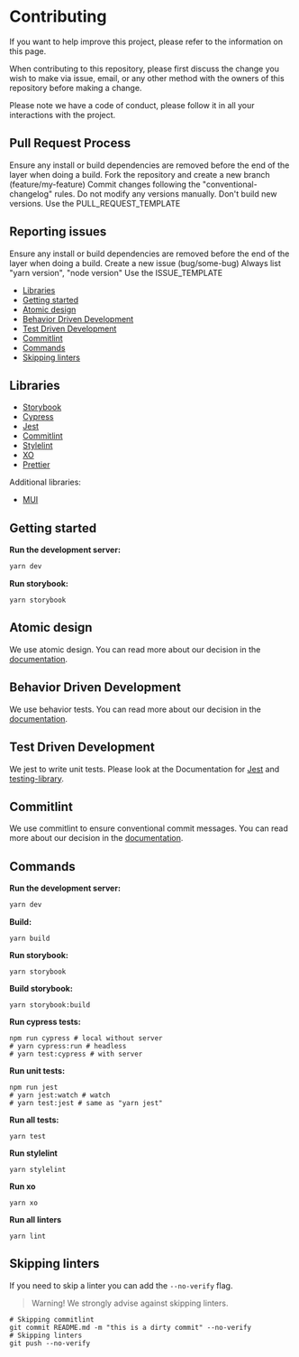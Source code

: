 # Contributing

If you want to help improve this project, please refer to the information on this page.

When contributing to this repository, please first discuss the change you wish to make via issue,
email, or any other method with the owners of this repository before making a change.

Please note we have a code of conduct, please follow it in all your interactions with the project.

## Pull Request Process

Ensure any install or build dependencies are removed before the end of the layer when doing a build.
Fork the repository and create a new branch (feature/my-feature)
Commit changes following the "conventional-changelog" rules.
Do not modify any versions manually. Don't build new versions.
Use the PULL_REQUEST_TEMPLATE

## Reporting issues

Ensure any install or build dependencies are removed before the end of the layer when doing a build.
Create a new issue (bug/some-bug)
Always list "yarn version", "node version"
Use the ISSUE_TEMPLATE


<!-- toc -->

- [Libraries](#libraries)
- [Getting started](#getting-started)
- [Atomic design](#atomic-design)
- [Behavior Driven Development](#behavior-driven-development)
- [Test Driven Development](#test-driven-development)
- [Commitlint](#commitlint)
- [Commands](#commands)
- [Skipping linters](#skipping-linters)

<!-- tocstop -->

## Libraries

- [Storybook](https://storybook.js.org/)
- [Cypress](https://cypress.io/)
- [Jest](https://jestjs.io/)
- [Commitlint](https://commitlint.js.org/)
- [Stylelint](https://stylelint.io/)
- [XO](https://github.com/xojs/xo)
- [Prettier](https://prettier.io/)

Additional libraries:

- [MUI](https://mui.com/)

## Getting started

**Run the development server:**

```bash
yarn dev
```

**Run storybook:**

```shell
yarn storybook
```

## Atomic design

We use atomic design. You can read more about our decision in the
[documentation](/docs/ATOMIC_DESIGN.md).

## Behavior Driven Development

We use behavior tests. You can read more about our decision in the
[documentation](/docs/BEHAVIOR_DRIVEN_DEVELOPMENT.md).

## Test Driven Development

We jest to write unit tests. Please look at the Documentation for [Jest](https://jestjs.io/)
and [testing-library](https://testing-library.com/docs/react-testing-library/intro/).

## Commitlint

We use commitlint to ensure conventional commit messages. You can read more about our decision in
the [documentation](/docs/COMMITS.md).

## Commands

**Run the development server:**

```bash
yarn dev
```

**Build:**

```shell
yarn build
```

**Run storybook:**

```shell
yarn storybook
```

**Build storybook:**

```shell
yarn storybook:build
```

**Run cypress tests:**

```shell
npm run cypress # local without server
# yarn cypress:run # headless
# yarn test:cypress # with server
```

**Run unit tests:**

```shell
npm run jest
# yarn jest:watch # watch
# yarn test:jest # same as "yarn jest"
```

**Run all tests:**

```shell
yarn test
```

**Run stylelint**

```shell
yarn stylelint
```

**Run xo**

```shell
yarn xo
```

**Run all linters**

```shell
yarn lint
```

## Skipping linters

If you need to skip a linter you can add the `--no-verify` flag.

> Warning! We strongly advise against skipping linters.

```shell
# Skipping commitlint
git commit README.md -m "this is a dirty commit" --no-verify
# Skipping linters
git push --no-verify
```
